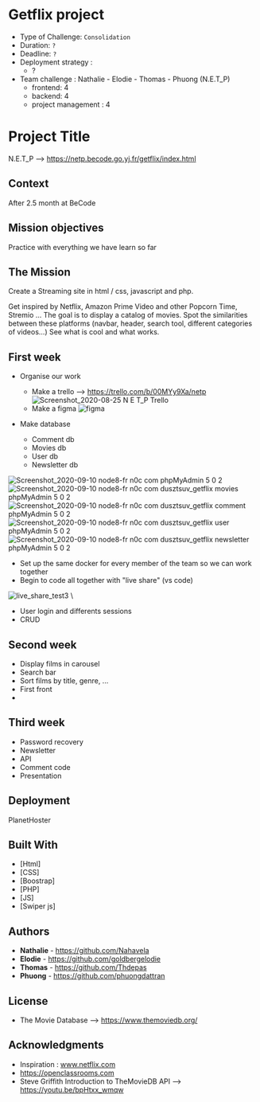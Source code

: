 # Getflix project

- Type of Challenge:  `Consolidation`
- Duration: `?`
- Deadline: `?`
- Deployment strategy :
  - ?
- Team challenge :  Nathalie - Elodie - Thomas - Phuong (N.E.T_P)
  - frontend: 4
  - backend: 4
  - project management : 4

# Project Title

N.E.T_P --> https://netp.becode.go.yj.fr/getflix/index.html

## Context 

After 2.5 month at BeCode

## Mission objectives 

Practice with everything we have learn so far

## The Mission

Create a Streaming site in html / css, javascript and php.

Get inspired by Netflix, Amazon Prime Video and other Popcorn Time, Stremio ... The goal is to display a catalog of movies. Spot the similarities between these platforms (navbar, header, search tool, different categories of videos…) See what is cool and what works.



## First week

- Organise our work
    - Make a trello --> https://trello.com/b/00MYy9Xa/netp
     ![Screenshot_2020-08-25 N E T_P Trello](https://user-images.githubusercontent.com/66432325/91146556-57859f80-e6b7-11ea-8983-344fbfb99192.png)
    - Make a figma 
     ![figma](https://user-images.githubusercontent.com/66432325/91146263-ef36be00-e6b6-11ea-8144-30c5f2134722.gif)

- Make database
  - Comment db
  - Movies db
  - User db
  - Newsletter db
 
![Screenshot_2020-09-10 node8-fr n0c com phpMyAdmin 5 0 2](https://user-images.githubusercontent.com/66432325/92716947-ca517480-f35f-11ea-9d3f-8fe32309003d.png) \
![Screenshot_2020-09-10 node8-fr n0c com dusztsuv_getflix movies phpMyAdmin 5 0 2](https://user-images.githubusercontent.com/66432325/92716943-c9b8de00-f35f-11ea-99f5-5a94542e5b9c.png) \
![Screenshot_2020-09-10 node8-fr n0c com dusztsuv_getflix comment phpMyAdmin 5 0 2](https://user-images.githubusercontent.com/66432325/92716945-ca517480-f35f-11ea-9564-89a7407521ca.png) \
![Screenshot_2020-09-10 node8-fr n0c com dusztsuv_getflix user phpMyAdmin 5 0 2](https://user-images.githubusercontent.com/66432325/92716950-caea0b00-f35f-11ea-8ab2-a02fda9c5d2f.png) \
![Screenshot_2020-09-10 node8-fr n0c com dusztsuv_getflix newsletter phpMyAdmin 5 0 2](https://user-images.githubusercontent.com/66432325/92716951-caea0b00-f35f-11ea-9f07-12ef99403dc1.png)
  
  
- Set up the same docker for every member of the team so we can work together
- Begin to code all together with "live share" (vs code)

![live_share_test3](https://user-images.githubusercontent.com/66432325/92717065-eead5100-f35f-11ea-94dc-51df9ef73a0a.gif) \

- User login and differents sessions
- CRUD 


## Second week

- Display films in carousel
- Search bar
- Sort films by title, genre, ...
- First front 
- 


## Third week

- Password recovery
- Newsletter 
- API
- Comment code
- Presentation

## Deployment

PlanetHoster

## Built With

* [Html]
* [CSS]
* [Boostrap]
* [PHP]
* [JS]
* [Swiper js]

## Authors

* **Nathalie** - https://github.com/Nahavela
* **Elodie** - https://github.com/goldbergelodie
* **Thomas** - https://github.com/Thdepas
* **Phuong** - https://github.com/phuongdattran

## License

* The Movie Database --> https://www.themoviedb.org/

## Acknowledgments

* Inspiration : www.netflix.com
* https://openclassrooms.com
* Steve Griffith Introduction to TheMovieDB API --> https://youtu.be/bpHtxx_wmqw 

